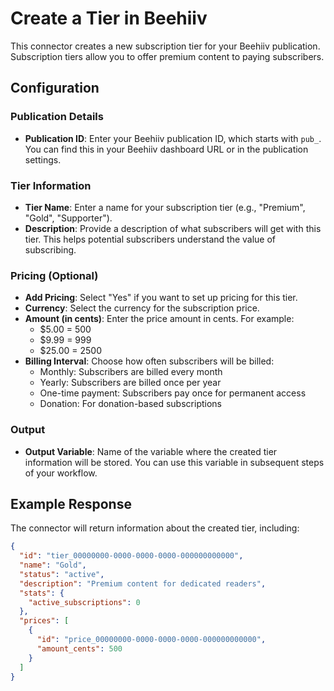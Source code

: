 # Create a Tier in Beehiiv

This connector creates a new subscription tier for your Beehiiv publication. Subscription tiers allow you to offer premium content to paying subscribers.

## Configuration

### Publication Details
- **Publication ID**: Enter your Beehiiv publication ID, which starts with `pub_`. You can find this in your Beehiiv dashboard URL or in the publication settings.

### Tier Information
- **Tier Name**: Enter a name for your subscription tier (e.g., "Premium", "Gold", "Supporter").
- **Description**: Provide a description of what subscribers will get with this tier. This helps potential subscribers understand the value of subscribing.

### Pricing (Optional)
- **Add Pricing**: Select "Yes" if you want to set up pricing for this tier.
- **Currency**: Select the currency for the subscription price.
- **Amount (in cents)**: Enter the price amount in cents. For example:
  - $5.00 = 500
  - $9.99 = 999
  - $25.00 = 2500
- **Billing Interval**: Choose how often subscribers will be billed:
  - Monthly: Subscribers are billed every month
  - Yearly: Subscribers are billed once per year
  - One-time payment: Subscribers pay once for permanent access
  - Donation: For donation-based subscriptions

### Output
- **Output Variable**: Name of the variable where the created tier information will be stored. You can use this variable in subsequent steps of your workflow.

## Example Response

The connector will return information about the created tier, including:

```json
{
  "id": "tier_00000000-0000-0000-0000-000000000000",
  "name": "Gold",
  "status": "active",
  "description": "Premium content for dedicated readers",
  "stats": {
    "active_subscriptions": 0
  },
  "prices": [
    {
      "id": "price_00000000-0000-0000-0000-000000000000",
      "amount_cents": 500
    }
  ]
}
```